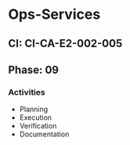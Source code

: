 # Ops-Services

## CI: CI-CA-E2-002-005
## Phase: 09

### Activities
- Planning
- Execution
- Verification
- Documentation
